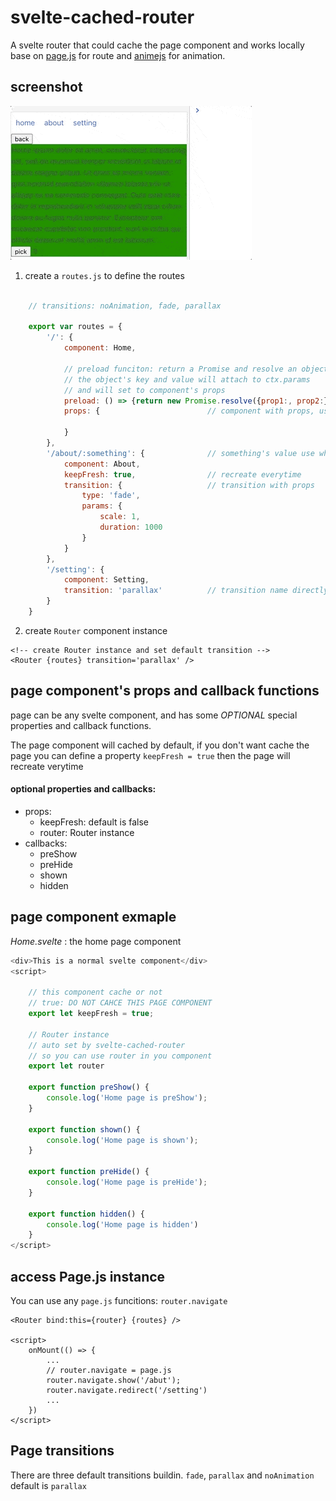 # svelte-cached-router
A svelte router that could cache the page component and works locally
base on [page.js](https://github.com/visionmedia/page.js) for route and [animejs](https://github.com/juliangarnier/anime/) for animation.

## screenshot

<img src="./assets/cached-router-min.gif" alt="">


1. create a `routes.js` to define the routes

```javascript

    // transitions: noAnimation, fade, parallax
    
    export var routes = {
        '/': {
            component: Home,

            // preload funciton: return a Promise and resolve an object
            // the object's key and value will attach to ctx.params 
            // and will set to component's props
            preload: () => {return new Promise.resolve({prop1:, prop2:})},  
            props: {                        // component with props, use default transition

            }
        },
        '/about/:something': {              // something's value use when component create, props
            component: About,
            keepFresh: true,                // recreate everytime
            transition: {                   // transition with props
                type: 'fade',
                params: {
                    scale: 1,
                    duration: 1000
                }
            }
        },
        '/setting': {
            component: Setting,
            transition: 'parallax'          // transition name directly
        }
    }
```



2. create `Router` component instance

```svelte
<!-- create Router instance and set default transition -->
<Router {routes} transition='parallax' />
```

## page component's props and callback functions

page can be any svelte component, and has some *OPTIONAL* special properties and callback functions.

The page component will cached by default, if you don't want cache the page you can define a property `keepFresh = true` then the page will recreate verytime

#### optional properties and callbacks:

* props:
    - keepFresh:  default is false
    - router:     Router instance
* callbacks:
    - preShow
    - preHide
    - shown
    - hidden

## page component exmaple

*Home.svelte* : the home page component

```javascript
<div>This is a normal svelte component</div>
<script>

    // this component cache or not
    // true: DO NOT CAHCE THIS PAGE COMPONENT
    export let keepFresh = true;

    // Router instance
    // auto set by svelte-cached-router
    // so you can use router in you component
    export let router

    export function preShow() {
        console.log('Home page is preShow');
    }

    export function shown() {
        console.log('Home page is shown');
    }

    export function preHide() {
        console.log('Home page is preHide');
    }

    export function hidden() {
        console.log('Home page is hidden')
    }
</script>
```

## access Page.js instance

You can use any `page.js` funcitions: `router.navigate`


```svelte
<Router bind:this={router} {routes} />

<script>
    onMount(() => {
        ...
        // router.navigate = page.js
        router.navigate.show('/abut');
        router.navigate.redirect('/setting')
        ...
    })
</script>

```

## Page transitions

There are three default transitions buildin. `fade`, `parallax` and `noAnimation` default is `parallax`

